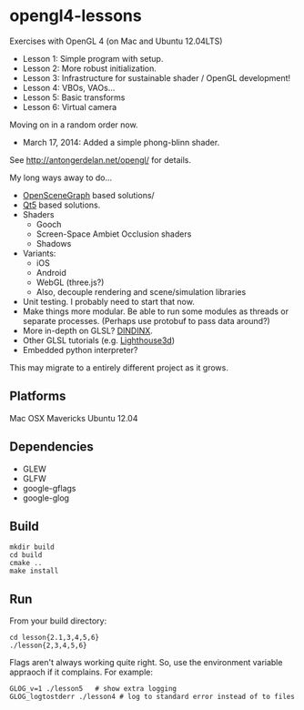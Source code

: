 opengl4-lessons
===============

Exercises with OpenGL 4 (on Mac and Ubuntu 12.04LTS)

* Lesson 1: Simple program with setup.
* Lesson 2: More robust initialization.
* Lesson 3: Infrastructure for sustainable shader / OpenGL development! 
* Lesson 4: VBOs, VAOs...
* Lesson 5: Basic transforms
* Lesson 6: Virtual camera

Moving on in a random order now. 

* March 17, 2014: Added a simple phong-blinn shader.

See http://antongerdelan.net/opengl/ for details.

My long ways away to do...

* [OpenSceneGraph](http://www.openscenegraph.org/) based solutions/
* [Qt5](http://qt-project.org/wiki/Qt_5.0) based solutions.
* Shaders
  * Gooch
  * Screen-Space Ambiet Occlusion shaders
  * Shadows
* Variants:
  * iOS 
  * Android
  * WebGL (three.js?)
  * Also, decouple rendering and scene/simulation libraries
* Unit testing. I probably need to start that now.
* Make things more modular. Be able to run some modules as threads or separate processes. (Perhaps use protobuf to pass data around?)
* More in-depth on GLSL? [DINDINX](http://dindinx.net/OpenGL/index.php?menu=exemples&submenu=shaders).
* Other GLSL tutorials (e.g. [Lighthouse3d](http://www.lighthouse3d.com/))
* Embedded python interpreter? 

This may migrate to a entirely different project as it grows.

Platforms
---------

Mac OSX Mavericks
Ubuntu 12.04

Dependencies
------------

* GLEW
* GLFW
* google-gflags
* google-glog

Build
-----

    mkdir build
    cd build
    cmake ..
    make install

Run
---

From your build directory: 

    cd lesson{2.1,3,4,5,6}
    ./lesson{2,3,4,5,6}
    
Flags aren't always working quite right. So, use the environment variable appraoch if it complains. For example: 

    GLOG_v=1 ./lesson5   # show extra logging
    GLOG_logtostderr ./lesson4 # log to standard error instead of to files
